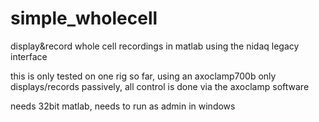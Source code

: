 # simple_wholecell
display&amp;record whole cell recordings in matlab using the nidaq legacy interface

this is only tested on one rig so far, using an axoclamp700b
only displays/records passively, all control is done via the axoclamp software

needs 32bit matlab, needs to run as admin in windows

